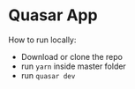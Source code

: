 # Quasar App
How to run locally:
- Download or clone the repo
- run `yarn` inside master folder
- run `quasar dev`
